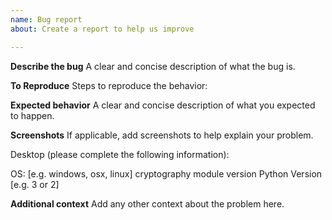 ```yaml
---
name: Bug report
about: Create a report to help us improve

---
```


**Describe the bug**
A clear and concise description of what the bug is.

**To Reproduce**
Steps to reproduce the behavior:

**Expected behavior**
A clear and concise description of what you expected to happen.

**Screenshots**
If applicable, add screenshots to help explain your problem.

Desktop (please complete the following information):

OS: [e.g. windows, osx, linux]
cryptography module version
Python Version [e.g. 3 or 2]

**Additional context**
Add any other context about the problem here.
